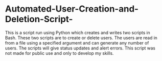 # Automated-User-Creation-and-Deletion-Script-
This is a script run using Python which creates and writes two scripts in Bash. These two scripts are to create or delete users. The users are read in from a file using a specified argument and can generate any number of users. The scripts will give status updates and alert errors. This script was not made for public use and only to develop my skills.
